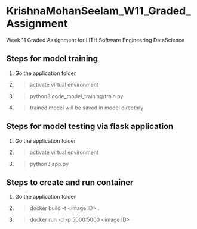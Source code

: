 # KrishnaMohanSeelam_W11_Graded_Assignment
Week 11 Graded Assignment for IIITH Software Engineering DataScience
## Steps for model training
1. Go the application folder   
2. > activate virtual environment  
3. > python3 code_model_training/train.py  
4. > trained model will be saved in model directory  

## Steps for model testing via flask application
1. Go the application folder 
2. > activate virtual environment 
3. > python3 app.py

## Steps to create and run container 
1. Go the application folder 
2. > docker build -t \<image ID\> .  
3. > docker run -d -p 5000:5000 \<image ID\>

